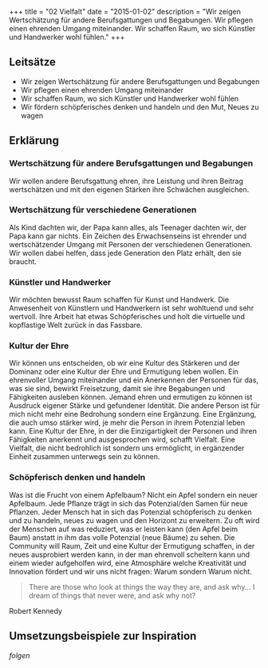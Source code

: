 +++
title = "02 Vielfalt"
date = "2015-01-02"
description = "Wir zeigen Wertschätzung für andere Berufsgattungen und Begabungen. Wir pflegen einen ehrenden Umgang miteinander. Wir schaffen Raum, wo sich Künstler und Handwerker wohl fühlen."
+++

## Leitsätze

* Wir zeigen Wertschätzung für andere Berufsgattungen und Begabungen
* Wir pflegen einen ehrenden Umgang miteinander
* Wir schaffen Raum, wo sich Künstler und Handwerker wohl fühlen
* Wir fördern schöpferisches denken und handeln und den Mut, Neues zu wagen


## Erklärung

### Wertschätzung für andere Berufsgattungen und Begabungen

Wir wollen andere Berufsgattung ehren, ihre Leistung und ihren Beitrag wertschätzen und mit den eigenen Stärken ihre Schwächen ausgleichen.


### Wertschätzung für verschiedene Generationen

Als Kind dachten wir, der Papa kann alles, als Teenager dachten wir, der Papa kann gar nichts. Ein Zeichen des Erwachsenseins ist ehrender und wertschätzender Umgang mit Personen der verschiedenen Generationen. Wir wollen dabei helfen, dass jede Generation den Platz erhält, den sie braucht. 


### Künstler und Handwerker 

Wir möchten bewusst Raum schaffen für Kunst und Handwerk. Die Anwesenheit von Künstlern und Handwerkern ist sehr wohltuend und sehr wertvoll. Ihre Arbeit hat etwas Schöpferisches und holt die virtuelle und kopflastige Welt zurück in das Fassbare.


### Kultur der Ehre

Wir können uns entscheiden, ob wir eine Kultur des Stärkeren und der Dominanz oder eine Kultur der Ehre und Ermutigung leben wollen. Ein ehrenvoller Umgang miteinander und ein Anerkennen der Personen für das, was sie sind, bewirkt Freisetzung, damit sie ihre Begabungen und Fähigkeiten ausleben können. Jemand ehren und ermutigen zu können ist Ausdruck eigener Stärke und gefundener Identität. Die andere Person ist für mich nicht mehr eine Bedrohung sondern eine Ergänzung. Eine Ergänzung, die auch umso stärker wird, je mehr die Person in ihrem Potenzial leben kann. Eine Kultur der Ehre, in der die Einzigartigkeit der Personen und ihren Fähigkeiten anerkennt und ausgesprochen wird, schafft Vielfalt. Eine Vielfalt, die nicht bedrohlich ist sondern uns ermöglicht, in ergänzender Einheit zusammen unterwegs sein zu können. 


### Schöpferisch denken und handeln

Was ist die Frucht von einem Apfelbaum? Nicht ein Apfel sondern ein neuer Apfelbaum. Jede Pflanze trägt in sich das Potenzial/den Samen für neue Pflanzen. Jeder Mensch hat in sich das Potenzial schöpferisch zu denken und zu handeln, neues zu wagen und den Horizont zu erweitern. Zu oft wird der Menschen auf was reduziert, was er leisten kann (den Apfel beim Baum) anstatt in ihm das volle Potenzial (neue Bäume) zu sehen. 
Die Community will Raum, Zeit und eine Kultur der Ermutigung schaffen, in der neues ausprobiert werden kann, in der man ehrenvoll scheitern kann und einem wieder aufgeholfen wird, eine Atmosphäre welche Kreativität und Innovation fördert und wir uns nicht fragen: Warum sondern Warum nicht. 

> There are those who look at things the way they are, and ask why... I dream of things that never were, and ask why not?
<footer>Robert Kennedy</footer>


## Umsetzungsbeispiele zur Inspiration

*folgen*
